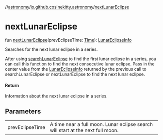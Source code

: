 //[astronomy](../../index.md)/[io.github.cosinekitty.astronomy](index.md)/[nextLunarEclipse](next-lunar-eclipse.md)

# nextLunarEclipse

fun [nextLunarEclipse](next-lunar-eclipse.md)(prevEclipseTime: [Time](-time/index.md)): [LunarEclipseInfo](-lunar-eclipse-info/index.md)

Searches for the next lunar eclipse in a series.

After using [searchLunarEclipse](search-lunar-eclipse.md) to find the first lunar eclipse in a series, you can call this function to find the next consecutive lunar eclipse. Pass in the center value from the [LunarEclipseInfo](-lunar-eclipse-info/index.md) returned by the previous call to searchLunarEclipse or nextLunarEclipse to find the next lunar eclipse.

#### Return

Information about the next lunar eclipse in a series.

## Parameters

| | |
|---|---|
| prevEclipseTime | A time near a full moon. Lunar eclipse search will start at the next full moon. |
